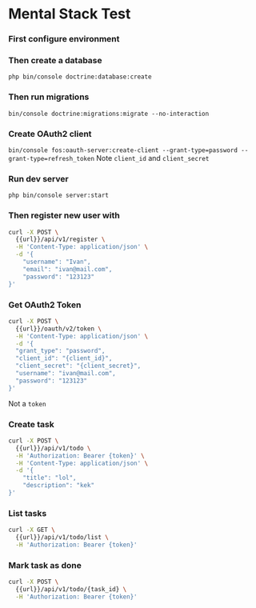 # Mental Stack Test

### First configure environment

### Then create a database
`php bin/console doctrine:database:create`

### Then run migrations
`bin/console doctrine:migrations:migrate --no-interaction`

### Create OAuth2 client
`bin/console fos:oauth-server:create-client --grant-type=password --grant-type=refresh_token`
Note `client_id` and `client_secret`

### Run dev server
`php bin/console server:start`

### Then register new user with
```bash
curl -X POST \
  {{url}}/api/v1/register \
  -H 'Content-Type: application/json' \
  -d '{
	"username": "Ivan",
	"email": "ivan@mail.com",
	"password": "123123"
}'
```

### Get OAuth2 Token
```bash
curl -X POST \
  {{url}}/oauth/v2/token \
  -H 'Content-Type: application/json' \
  -d '{
  "grant_type": "password",
  "client_id": "{client_id}",
  "client_secret": "{client_secret}",
  "username": "ivan@mail.com",
  "password": "123123"
}'
```
Not a `token`

### Create task
```bash
curl -X POST \
  {{url}}/api/v1/todo \
  -H 'Authorization: Bearer {token}' \
  -H 'Content-Type: application/json' \
  -d '{
	"title": "lol",
	"description": "kek"
}'
```

### List tasks
```bash
curl -X GET \
  {{url}}/api/v1/todo/list \
  -H 'Authorization: Bearer {token}'
```

### Mark task as done
```bash
curl -X POST \
  {{url}}/api/v1/todo/{task_id} \
  -H 'Authorization: Bearer {token}'
```
